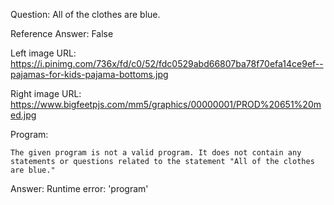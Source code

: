 Question: All of the clothes are blue.

Reference Answer: False

Left image URL: https://i.pinimg.com/736x/fd/c0/52/fdc0529abd66807ba78f70efa14ce9ef--pajamas-for-kids-pajama-bottoms.jpg

Right image URL: https://www.bigfeetpjs.com/mm5/graphics/00000001/PROD%20651%20med.jpg

Program:

```
The given program is not a valid program. It does not contain any statements or questions related to the statement "All of the clothes are blue."
```
Answer: Runtime error: 'program'

